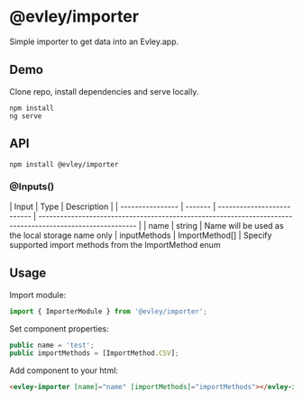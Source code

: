# @evley/importer

Simple importer to get data into an Evley.app.

## Demo

Clone repo, install dependencies and serve locally.

```
npm install
ng serve
```

## API

```
npm install @evley/importer
```

### @Inputs()

| Input            | Type    | Description                                                                                               |
| ---------------- | ------- | -------------------------- | --------------------------------------------------------------------------------------------------------- |
| name           | string  | Name will be used as the local storage name only
| inputMethods           | ImportMethod[]  | Specify supported import methods from the ImportMethod enum


## Usage

Import module:

```typescript
import { ImporterModule } from '@evley/importer';
```

Set component properties:

```typescript
public name = 'test';
public importMethods = [ImportMethod.CSV];
```

Add component to your html:

```html
<evley-importer [name]="name" [importMethods]="importMethods"></evley-importer>
```
